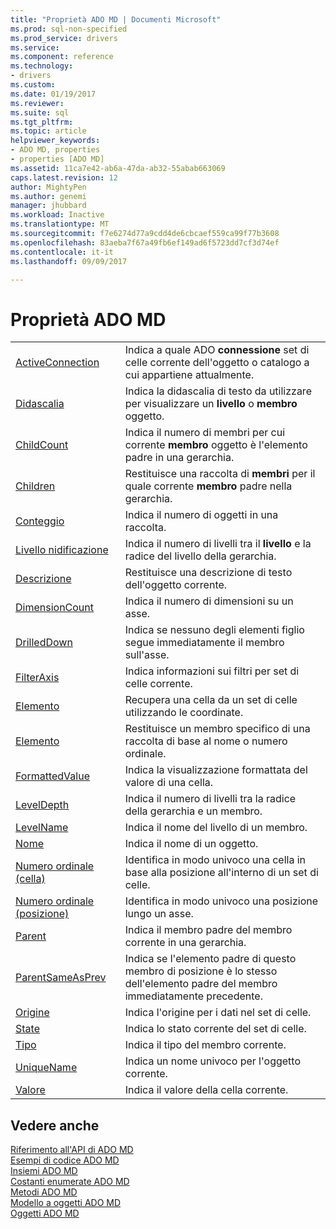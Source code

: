 ```yaml
---
title: "Proprietà ADO MD | Documenti Microsoft"
ms.prod: sql-non-specified
ms.prod_service: drivers
ms.service: 
ms.component: reference
ms.technology:
- drivers
ms.custom: 
ms.date: 01/19/2017
ms.reviewer: 
ms.suite: sql
ms.tgt_pltfrm: 
ms.topic: article
helpviewer_keywords:
- ADO MD, properties
- properties [ADO MD]
ms.assetid: 11ca7e42-ab6a-47da-ab32-55abab663069
caps.latest.revision: 12
author: MightyPen
ms.author: genemi
manager: jhubbard
ms.workload: Inactive
ms.translationtype: MT
ms.sourcegitcommit: f7e6274d77a9cdd4de6cbcaef559ca99f77b3608
ms.openlocfilehash: 83aeba7f67a49fb6ef149ad6f5723dd7cf3d74ef
ms.contentlocale: it-it
ms.lasthandoff: 09/09/2017

---
```

# <a name="ado-md-properties"></a>Proprietà ADO MD
|||  
|-|-|  
|[ActiveConnection](../../../ado/reference/ado-md-api/activeconnection-property-ado-md.md)|Indica a quale ADO **connessione** set di celle corrente dell'oggetto o catalogo a cui appartiene attualmente.|  
|[Didascalia](../../../ado/reference/ado-md-api/caption-property-ado-md.md)|Indica la didascalia di testo da utilizzare per visualizzare un **livello** o **membro** oggetto.|  
|[ChildCount](../../../ado/reference/ado-md-api/childcount-property-ado-md.md)|Indica il numero di membri per cui corrente **membro** oggetto è l'elemento padre in una gerarchia.|  
|[Children](../../../ado/reference/ado-md-api/children-property-ado-md.md)|Restituisce una raccolta di **membri** per il quale corrente **membro** padre nella gerarchia.|  
|[Conteggio](../../../ado/reference/ado-api/count-property-ado.md)|Indica il numero di oggetti in una raccolta.|  
|[Livello nidificazione](../../../ado/reference/ado-md-api/depth-property-ado-md.md)|Indica il numero di livelli tra il **livello** e la radice del livello della gerarchia.|  
|[Descrizione](../../../ado/reference/ado-md-api/description-property-ado-md.md)|Restituisce una descrizione di testo dell'oggetto corrente.|  
|[DimensionCount](../../../ado/reference/ado-md-api/dimensioncount-property-ado-md.md)|Indica il numero di dimensioni su un asse.|  
|[DrilledDown](../../../ado/reference/ado-md-api/drilleddown-property-ado-md.md)|Indica se nessuno degli elementi figlio segue immediatamente il membro sull'asse.|  
|[FilterAxis](../../../ado/reference/ado-md-api/filteraxis-property-ado-md.md)|Indica informazioni sui filtri per set di celle corrente.|  
|[Elemento](../../../ado/reference/ado-md-api/item-property-ado-md-cellset.md)|Recupera una cella da un set di celle utilizzando le coordinate.|  
|[Elemento](../../../ado/reference/ado-api/item-property-ado.md)|Restituisce un membro specifico di una raccolta di base al nome o numero ordinale.|  
|[FormattedValue](../../../ado/reference/ado-md-api/formattedvalue-property-ado-md.md)|Indica la visualizzazione formattata del valore di una cella.|  
|[LevelDepth](../../../ado/reference/ado-md-api/leveldepth-property-ado-md.md)|Indica il numero di livelli tra la radice della gerarchia e un membro.|  
|[LevelName](../../../ado/reference/ado-md-api/levelname-property-ado-md.md)|Indica il nome del livello di un membro.|  
|[Nome](../../../ado/reference/ado-md-api/name-property-ado-md.md)|Indica il nome di un oggetto.|  
|[Numero ordinale (cella)](../../../ado/reference/ado-md-api/ordinal-property-ado-md-cell.md)|Identifica in modo univoco una cella in base alla posizione all'interno di un set di celle.|  
|[Numero ordinale (posizione)](../../../ado/reference/ado-md-api/ordinal-property-ado-md-position.md)|Identifica in modo univoco una posizione lungo un asse.|  
|[Parent](../../../ado/reference/ado-md-api/parent-property-ado-md.md)|Indica il membro padre del membro corrente in una gerarchia.|  
|[ParentSameAsPrev](../../../ado/reference/ado-md-api/parentsameasprev-property-ado-md.md)|Indica se l'elemento padre di questo membro di posizione è lo stesso dell'elemento padre del membro immediatamente precedente.|  
|[Origine](../../../ado/reference/ado-md-api/source-property-ado-md.md)|Indica l'origine per i dati nel set di celle.|  
|[State](../../../ado/reference/ado-md-api/state-property-ado-md.md)|Indica lo stato corrente del set di celle.|  
|[Tipo](../../../ado/reference/ado-md-api/type-property-ado-md.md)|Indica il tipo del membro corrente.|  
|[UniqueName](../../../ado/reference/ado-md-api/uniquename-property-ado-md.md)|Indica un nome univoco per l'oggetto corrente.|  
|[Valore](../../../ado/reference/ado-md-api/value-property-ado-md.md)|Indica il valore della cella corrente.|  
  
## <a name="see-also"></a>Vedere anche  
 [Riferimento all'API di ADO MD](../../../ado/reference/ado-md-api/ado-md-api-reference.md)   
 [Esempi di codice ADO MD](../../../ado/reference/ado-md-api/ado-md-code-examples.md)   
 [Insiemi ADO MD](../../../ado/reference/ado-md-api/ado-md-collections.md)   
 [Costanti enumerate ADO MD](../../../ado/reference/ado-md-api/ado-md-enumerated-constants.md)   
 [Metodi ADO MD](../../../ado/reference/ado-md-api/ado-md-methods.md)   
 [Modello a oggetti ADO MD](../../../ado/reference/ado-md-api/ado-md-object-model.md)   
 [Oggetti ADO MD](../../../ado/reference/ado-md-api/ado-md-objects.md)

